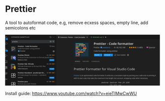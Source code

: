 # Prettier

A tool to autoformat code, e.g, remove ecxess spaces, empty line, add semicolons etc

![prettier](images/image.png)

Install guide:
https://www.youtube.com/watch?v=eieTlMwCwWU
